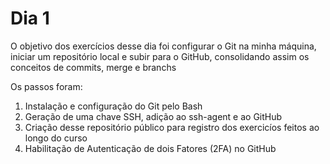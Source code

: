 # Dia 1

O objetivo dos exercícios desse dia foi configurar o Git na minha máquina, iniciar um repositório local e subir para o GitHub, consolidando assim os conceitos de commits, merge e branchs

Os passos foram:

1. Instalação e configuração do Git pelo Bash
2. Geração de uma chave SSH, adição ao ssh-agent e ao GitHub
3. Criação desse repositório público para registro dos exercicíos feitos ao longo do curso
4. Habilitação de Autenticação de dois Fatores (2FA) no GitHub